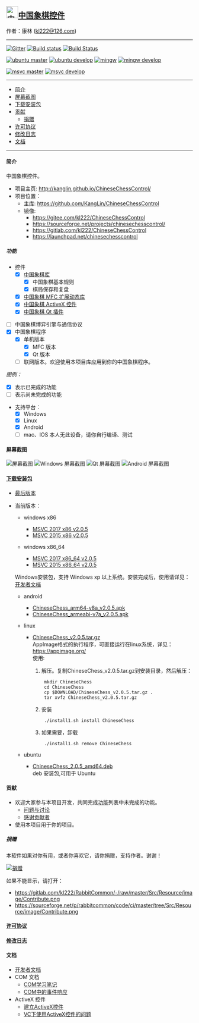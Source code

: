 ## [<img src="Src/Res/Picture/69/bjiang.png" title="中国象棋控件" width="32" height="32"/>中国象棋控件](https://github.com/KangLin/ChineseChessControl)

作者：康林 (kl222@126.com)

------------------------

[![Gitter](https://badges.gitter.im/ChineseChessControl/community.svg)](https://gitter.im/ChineseChessControl/community?utm_source=badge&utm_medium=badge&utm_campaign=pr-badge)
[![Build status](https://ci.appveyor.com/api/projects/status/lxs0mxtdl238yrq4?svg=true)](https://ci.appveyor.com/project/KangLin/chinesechesscontrol)
[![Build Status](https://travis-ci.org/KangLin/ChineseChessControl.svg)](https://travis-ci.org/KangLin/ChineseChessControl)

[![ubuntu master](https://github.com/KangLin/ChineseChessControl/actions/workflows/ubuntu.yml/badge.svg?branch=master)](https://github.com/KangLin/ChineseChessControl/actions/workflows/ubuntu.yml)
[![ubuntu develop](https://github.com/KangLin/ChineseChessControl/actions/workflows/ubuntu.yml/badge.svg?branch=develop)](https://github.com/KangLin/ChineseChessControl/actions/workflows/ubuntu.yml)
[![mingw](https://github.com/KangLin/ChineseChessControl/actions/workflows/mingw.yml/badge.svg)](https://github.com/KangLin/ChineseChessControl/actions/workflows/mingw.yml)
[![mingw develop](https://github.com/KangLin/ChineseChessControl/actions/workflows/mingw.yml/badge.svg?branch=develop)](https://github.com/KangLin/ChineseChessControl/actions/workflows/mingw.yml)

[![msvc master](https://github.com/KangLin/ChineseChessControl/actions/workflows/msvc.yml/badge.svg?branch=master)](https://github.com/KangLin/ChineseChessControl/actions/workflows/msvc.yml)
[![msvc develop](https://github.com/KangLin/ChineseChessControl/actions/workflows/msvc.yml/badge.svg?branch=develop)](https://github.com/KangLin/ChineseChessControl/actions/workflows/msvc.yml)

-------------------------

- [简介](#简介)
- [屏幕截图](#屏幕截图)
- [下载安装包](#下载安装包)
- [贡献](#贡献)
  - [捐赠](#捐赠)
- [许可协议](License.md)
- [修改日志](ChangeLog.md)
- [文档](#文档)

-------------------------

#### 简介
中国象棋控件。

- 项目主页: http://kanglin.github.io/ChineseChessControl/
- 项目位置：
  + 主库: https://github.com/KangLin/ChineseChessControl
  + 镜像:
    - https://gitee.com/kl222/ChineseChessControl
    - https://sourceforge.net/projects/chinesechesscontrol/
    - https://gitlab.com/kl222/ChineseChessControl
    - https://launchpad.net/chinesechesscontrol

##### 功能
- 控件
  + [x] [中国象棋库](Documents/Developer.md#中国象棋库)
    - [x] 中国象棋基本规则
    - [x] 棋局保存和复盘
  + [x] [中国象棋 MFC 扩展动态库](Documents/Developer.md#中国象棋-MFC-扩展动态库)
  + [x] [中国象棋 ActiveX 控件](ActiveX.md)
  + [x] [中国象棋 Qt 插件](Documents/Developer.md#中国象棋-Qt-插件)
- [ ] 中国象棋博弈引擎与通信协议
- [x] 中国象棋程序
  + [x] 单机版本
      + [x] MFC 版本
      + [x] Qt 版本
  + [ ] 联网版本。欢迎使用本项目库应用到你的中国象棋程序。

*图例：*

+ [x] 表示已完成的功能
+ [ ] 表示尚未完成的功能

- 支持平台：
  + [x] Windows
  + [x] Linux
  + [x] Android
  + [ ] mac、IOS 本人无此设备，请你自行编译、测试

#### 屏幕截图

![屏幕截图](Documents/Image/ShotScreen.png "屏幕截图")
![Windows 屏幕截图](Documents/Image/windowsShotScreen.png "Windows 屏幕截图")
![Qt 屏幕截图](Documents/Image/QtShotScreen.png "Qt 屏幕截图")
![Android 屏幕截图](Documents/Image/androidShotScreen.jpg "Android 屏幕截图")

#### [下载安装包](https://github.com/KangLin/ChineseChessControl/releases/latest)
+ [最后版本](https://github.com/KangLin/ChineseChessControl/releases/latest)
+ 当前版本：
  - windows x86
      - [MSVC 2017 x86 v2.0.5](https://github.com/KangLin/ChineseChessControl/releases/download/v2.0.5/ChineseChessControl_Setup_msvc1916_x86_v2.0.5.exe)
      - [MSVC 2015 x86 v2.0.5](https://github.com/KangLin/ChineseChessControl/releases/download/v2.0.5/ChineseChessControl_Setup_msvc1900_x86_v2.0.5.exe)

  - windows x86_64
      - [MSVC 2017 x86_64 v2.0.5](https://github.com/KangLin/ChineseChessControl/releases/download/v2.0.5/ChineseChessControl_Setup_msvc1916_x86_64_v2.0.5.exe)
      - [MSVC 2015 x86_64 v2.0.5](https://github.com/KangLin/ChineseChessControl/releases/download/v2.0.5/ChineseChessControl_Setup_msvc1900_x86_64_v2.0.5.exe)

  Windows安装包，支持 Windows xp 以上系统。安装完成后，使用请详见：[开发者文档](Documents/Developer.md#调试)

  - android
      + [ChineseChess_arm64-v8a_v2.0.5.apk](https://github.com/KangLin/ChineseChessControl/releases/download/v2.0.5/ChineseChess_arm64-v8a_v2.0.5.apk)
      + [ChineseChess_armeabi-v7a_v2.0.5.apk](https://github.com/KangLin/ChineseChessControl/releases/download/v2.0.5/ChineseChess_armeabi-v7a_v2.0.5.apk)

  - linux
      - [ChineseChess_v2.0.5.tar.gz](https://github.com/KangLin/ChineseChessControl/releases/download/v2.0.5/ChineseChess_v2.0.5.tar.gz)  
      AppImage格式的执行程序，可直接运行在linux系统，详见：https://appimage.org/  
      使用:    
        1. 解压。复制ChineseChess_v2.0.5.tar.gz到安装目录，然后解压：

                mkdir ChineseChess
                cd ChineseChess
                cp $DOWNLOAD/ChineseChess_v2.0.5.tar.gz .
                tar xvfz ChineseChess_v2.0.5.tar.gz

        2. 安装
        
                ./install1.sh install ChineseChess
        
        3. 如果需要，卸载
        
                ./install1.sh remove ChineseChess

  - ubuntu
      - [ChineseChess_2.0.5_amd64.deb](https://github.com/KangLin/ChineseChessControl/releases/download/v2.0.5/chinesechess_2.0.5_amd64.deb)  
  deb 安装包,可用于 Ubuntu

#### 贡献
- 欢迎大家参与本项目开发，共同完成[功能](#功能)列表中未完成的功能。
  + [问题与讨论](https://github.com/KangLin/ChineseChessControl/issues)
  + [感谢贡献者](https://github.com/KangLin/ChineseChessControl/graphs/contributors)
- 使用本项目用于你的项目。

##### 捐赠
本软件如果对你有用，或者你喜欢它，请你捐赠，支持作者。谢谢！

[![捐赠](https://gitlab.com/kl222/RabbitCommon/-/raw/master/Src/Resource/image/Contribute.png "捐赠")](https://gitlab.com/kl222/RabbitCommon/-/raw/master/Src/Resource/image/Contribute.png "捐赠")

如果不能显示，请打开：
- https://gitlab.com/kl222/RabbitCommon/-/raw/master/Src/Resource/image/Contribute.png
- https://sourceforge.net/p/rabbitcommon/code/ci/master/tree/Src/Resource/image/Contribute.png

#### [许可协议](License.md)
#### [修改日志](ChangeLog.md)
#### 文档
- [开发者文档](Documents/Developer.md)
- COM 文档
  + [COM学习笔记](Documents/COM/COM学习笔记.html)
  + [COM中的事件响应](Documents/COM/COM中的事件响应.html)
- ActiveX 控件
  + [建立ActiveX控件](Documents/ActiveX控件/建立ActiveX控件.html)
  + [VC下使用ActiveX控件的问题](Documents/ActiveX控件/VC下使用ActiveX控件的问题.html)

